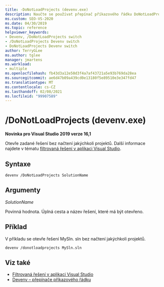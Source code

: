 ```yaml
---
title: -DoNotLoadProjects (devenv.exe)
description: Naučte se používat přepínač příkazového řádku DoNotLoadProjects devenv k otevření zadaného řešení bez načtení projektů.
ms.custom: SEO-VS-2020
ms.date: 04/30/2019
ms.topic: reference
helpviewer_keywords:
- Devenv, /DoNotLoadProjects switch
- /DoNotLoadProjects Devenv switch
- DoNotLoadProjects Devenv switch
author: TerryGLee
ms.author: tglee
manager: jmartens
ms.workload:
- multiple
ms.openlocfilehash: fb43d3a12e50d3f4a7af43721a5e93b769da28ea
ms.sourcegitcommit: ae6d47b09a439cd0e13180f5e89510e3e347fd47
ms.translationtype: MT
ms.contentlocale: cs-CZ
ms.lasthandoff: 02/08/2021
ms.locfileid: "99907589"
---
```

# <a name="donotloadprojects-devenvexe"></a>/DoNotLoadProjects (devenv.exe)

**Novinka pro Visual Studio 2019 verze 16,1**

Otevře zadané řešení bez načtení jakýchkoli projektů. Další informace najdete v tématu [filtrovaná řešení v aplikaci Visual Studio](../filtered-solutions.md).

## <a name="syntax"></a>Syntaxe

```shell
devenv /DoNotLoadProjects SolutionName
```

## <a name="arguments"></a>Argumenty

*SolutionName*

Povinná hodnota. Úplná cesta a název řešení, které má být otevřeno.

## <a name="example"></a>Příklad

V příkladu se otevře řešení MySln. sln bez načtení jakýchkoli projektů.

```shell
devenv /donotloadprojects MySln.sln
```

## <a name="see-also"></a>Viz také

- [Filtrovaná řešení v aplikaci Visual Studio](../filtered-solutions.md)
- [Devenv – přepínače příkazového řádku](../../ide/reference/devenv-command-line-switches.md)

